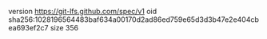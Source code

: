 version https://git-lfs.github.com/spec/v1
oid sha256:1028196564483baf634a00170d2ad86ed759e65d3d3b47e2e404cbea693ef2c7
size 356
